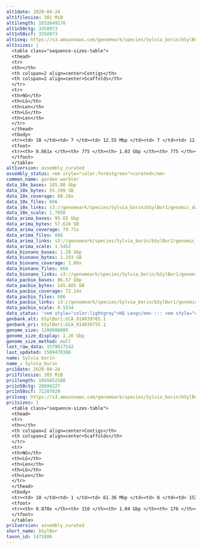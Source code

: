 ```yaml
---
alt1date: 2020-04-24
alt1filesize: 301 MiB
alt1length: 1032649170
alt1n50ctg: 3358973
alt1n50scf: 3358973
alt1seq: https://s3.amazonaws.com/genomeark/species/Sylvia_borin/bSylBor1/assembly_curated/bSylBor1.alt.cur.20200424.fasta.gz
alt1sizes: |
  <table class="sequence-sizes-table">
  <thead>
  <tr>
  <th></th>
  <th colspan=2 align=center>Contigs</th>
  <th colspan=2 align=center>Scaffolds</th>
  </tr>
  <tr>
  <th>NG</th>
  <th>LG</th>
  <th>Len</th>
  <th>LG</th>
  <th>Len</th>
  </tr>
  </thead>
  <tbody>
  <tr><td> 10 </td><td> 7 </td><td> 12.55 Mbp </td><td> 7 </td><td> 12.55 Mbp </td></tr>  <tr><td> 20 </td><td> 17 </td><td> 9.60 Mbp </td><td> 17 </td><td> 9.60 Mbp </td></tr>  <tr><td> 30 </td><td> 32 </td><td> 7.10 Mbp </td><td> 32 </td><td> 7.10 Mbp </td></tr>  <tr><td> 40 </td><td> 53 </td><td> 5.09 Mbp </td><td> 53 </td><td> 5.09 Mbp </td></tr>  <tr style="background-color:#cccccc;"><td> 50 </td><td> 82 </td><td> 3.36 Mbp </td><td> 82 </td><td> 3.36 Mbp </td></tr>  <tr><td> 60 </td><td> 126 </td><td> 2.20 Mbp </td><td> 126 </td><td> 2.20 Mbp </td></tr>  <tr><td> 70 </td><td> 201 </td><td> 1.20 Mbp </td><td> 201 </td><td> 1.20 Mbp </td></tr>  <tr><td> 80 </td><td> 349 </td><td> 0.54 Mbp </td><td> 349 </td><td> 0.54 Mbp </td></tr>  <tr><td> 90 </td><td> 0 </td><td>  </td><td> 0 </td><td>  </td></tr>  <tr><td> 100 </td><td> 0 </td><td>  </td><td> 0 </td><td>  </td></tr>  </tbody>
  <tfoot>
  <tr><th> 0.861x </th><th> 775 </th><th> 1.03 Gbp </th><th> 775 </th><th> 1.03 Gbp </th></tr>
  </tfoot>
  </table>
alt1version: assembly_curated
assembly_status: <em style="color:forestgreen">curated</em>
common_name: garden warbler
data_10x_bases: 105.80 Gbp
data_10x_bytes: 55.199 GB
data_10x_coverage: 88.16x
data_10x_files: 666
data_10x_links: s3://genomeark/species/Sylvia_borin/bSylBor1/genomic_data/10x/<br>
data_10x_scale: 1.7850
data_arima_bases: 95.65 Gbp
data_arima_bytes: 57.616 GB
data_arima_coverage: 79.71x
data_arima_files: 666
data_arima_links: s3://genomeark/species/Sylvia_borin/bSylBor2/genomic_data/arima/<br>
data_arima_scale: 1.5462
data_bionano_bases: 1.20 Gbp
data_bionano_bytes: 1.193 GB
data_bionano_coverage: 1.00x
data_bionano_files: 666
data_bionano_links: s3://genomeark/species/Sylvia_borin/bSylBor1/genomic_data/bionano/<br>
data_pacbio_bases: 86.57 Gbp
data_pacbio_bytes: 145.685 GB
data_pacbio_coverage: 72.14x
data_pacbio_files: 666
data_pacbio_links: s3://genomeark/species/Sylvia_borin/bSylBor1/genomic_data/pacbio/<br>
data_pacbio_scale: 0.5534
data_status: '<em style="color:lightgray">HQ Long</em> ::: <em style="color:forestgreen">Long</em> ::: <em style="color:forestgreen">Short</em> ::: <em style="color:forestgreen">Phasing</em> ::: <em style="color:forestgreen">Scaffolding</em>'
genbank_alt: bSylBor1:GCA_014839765.1
genbank_pri: bSylBor1:GCA_014839755.1
genome_size: 1200000000
genome_size_display: 1.20 Gbp
genome_size_method: null
last_raw_data: 1579617542
last_updated: 1589470386
name: Sylvia borin
name_: Sylvia_borin
pri1date: 2020-04-24
pri1filesize: 303 MiB
pri1length: 1045652180
pri1n50ctg: 28094227
pri1n50scf: 72287029
pri1seq: https://s3.amazonaws.com/genomeark/species/Sylvia_borin/bSylBor1/assembly_curated/bSylBor1.pri.cur.20200424.fasta.gz
pri1sizes: |
  <table class="sequence-sizes-table">
  <thead>
  <tr>
  <th></th>
  <th colspan=2 align=center>Contigs</th>
  <th colspan=2 align=center>Scaffolds</th>
  </tr>
  <tr>
  <th>NG</th>
  <th>LG</th>
  <th>Len</th>
  <th>LG</th>
  <th>Len</th>
  </tr>
  </thead>
  <tbody>
  <tr><td> 10 </td><td> 1 </td><td> 61.36 Mbp </td><td> 0 </td><td> 153.15 Mbp </td></tr>  <tr><td> 20 </td><td> 3 </td><td> 56.36 Mbp </td><td> 1 </td><td> 115.67 Mbp </td></tr>  <tr><td> 30 </td><td> 5 </td><td> 52.70 Mbp </td><td> 2 </td><td> 113.69 Mbp </td></tr>  <tr><td> 40 </td><td> 7 </td><td> 51.92 Mbp </td><td> 4 </td><td> 72.75 Mbp </td></tr>  <tr style="background-color:#cccccc;"><td> 50 </td><td> 11 </td><td style="background-color:#88ff88;"> 28.09 Mbp </td><td> 5 </td><td style="background-color:#88ff88;"> 72.29 Mbp </td></tr>  <tr><td> 60 </td><td> 17 </td><td> 17.89 Mbp </td><td> 8 </td><td> 36.31 Mbp </td></tr>  <tr><td> 70 </td><td> 25 </td><td> 11.09 Mbp </td><td> 12 </td><td> 20.97 Mbp </td></tr>  <tr><td> 80 </td><td> 45 </td><td> 3.87 Mbp </td><td> 20 </td><td> 11.14 Mbp </td></tr>  <tr><td> 90 </td><td> 0 </td><td>  </td><td> 0 </td><td>  </td></tr>  <tr><td> 100 </td><td> 0 </td><td>  </td><td> 0 </td><td>  </td></tr>  </tbody>
  <tfoot>
  <tr><th> 0.870x </th><th> 310 </th><th> 1.04 Gbp </th><th> 176 </th><th> 1.05 Gbp </th></tr>
  </tfoot>
  </table>
pri1version: assembly_curated
short_name: bSylBor
taxon_id: 1471886
---
```

